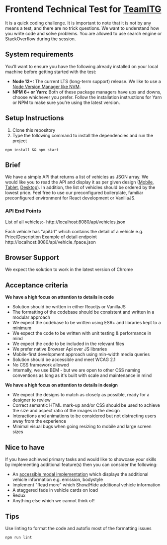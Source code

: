 # Frontend Technical Test for [TeamITG](https://teamitg.com/)

It is a quick coding challenge. It is important to note that it is not by any means a test, and there are no trick questions. We want to understand how you write code and solve problems. You are allowed to use search engine or StackOverflow during the session.

## System requirements
You’ll want to ensure you have the following already installed on your local machine before getting started with the test:
* **Node 12+:** The current LTS (long-term support) release. We like to use a [Node Version Manager like NVM](https://github.com/nvm-sh/nvm).
* **NPM 6+ or Yarn:** Both of these package managers have ups and downs, choose whichever you prefer. Follow the installation instructions for Yarn or NPM to make sure you're using the latest version.

## Setup Instructions
1. Clone this repository
2. Type the following command to install the dependencies and run the project
````
npm install && npm start
````

## Brief
We have a simple API that returns a list of vehicles as JSON array. We would like you to read the API and display it as per given design ([Mobile](https://raw.githubusercontent.com/connect-group/frontend-technical-test/master/designs/mobile.png), [Tablet](https://raw.githubusercontent.com/connect-group/frontend-technical-test/master/designs/tablet.png), [Desktop](https://raw.githubusercontent.com/connect-group/frontend-technical-test/master/designs/desktop.png)). In addition, the list of vehicles should be ordered by the lowest price. Feel free to use our preconfigured boilerplate, familiar preconfigured environment for React development or VanillaJS.


### API End Points
List of all vehicles:-
http://localhost:8080/api/vehicles.json

Each vehicle has "apiUrl" which contains the detail of a vehicle e.g. Price/Description
Example of detail endpoint
http://localhost:8080/api/vehicle_fpace.json 

## Browser Support
We expect the solution to work in the latest version of Chrome

## Acceptance criteria

**We have a high focus on attention to details in code**
* Solution should be written in either Reactjs or VanillaJS
* The formatting of the codebase should be consistent and written in a modular approach
* We expect the codebase to be written using ES6+ and libraries kept to a minimum
* We expect the code to be written with unit testing & performance in mind
* We expect the code to be included in the relevant files
* We prefer native Browser Api over JS libraries
* Mobile-first development approach using min-width media queries
* Solution should be accessible and meet WCAG 2.1
* No CSS framework allowed
* Internally, we use BEM - but we are open to other CSS naming conventions as long as it's built with scale and maintenance in mind

**We have a high focus on attention to details in design**
* We expect the designs to match as closely as possible, ready for a designer to review
* Correct semantic HTML mark-up and/or CSS should be used to achieve the size and aspect ratio of the images in the design
* Interactions and animations to be considered but not distracting users away from the experience
* Minimal visual bugs when going resizing to mobile and large screen sizes

## Nice to have
If you have achieved primary tasks and would like to showcase your skills by implementing additional feature(s) then you can consider the following:
- An [accessible modal implementation](https://www.w3.org/TR/wai-aria-practices-1.1/#dialog_modal) which displays the additional vehicle information e.g. emission, bodystyle
- Implement "Read more" which Show/Hide additional vehicle information
- A staggered fade in vehicle cards on load
- Redux
- Anything else which we cannot think of!

## Tips
Use linting to format the code and autofix most of the formatting issues
```shell script
npm run lint
```
